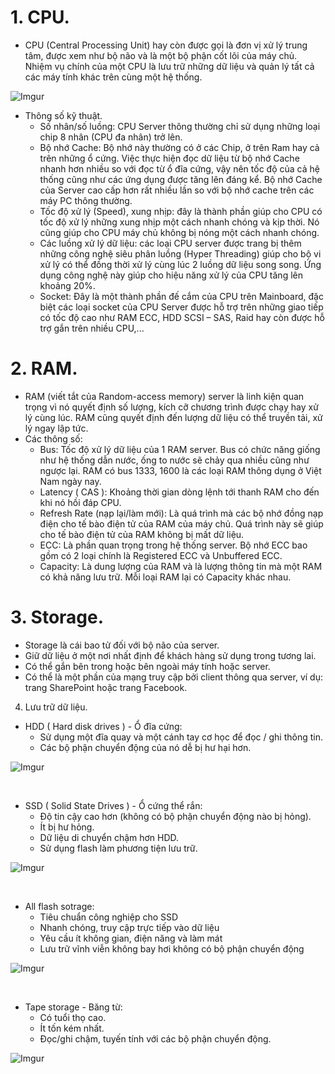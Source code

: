 # 1. CPU.
- CPU (Central Processing Unit) hay còn được gọi là đơn vị xử lý trung tâm, được xem như bộ não và là một bộ phận cốt lõi của máy chủ. Nhiệm vụ chính của một CPU là lưu trữ những dữ liệu và quản lý tất cả các máy tính khác trên cùng một hệ thống.

![Imgur](https://i.imgur.com/eztWSeC.png)

+ Thông số kỹ thuật.
  - Số nhân/số luồng:  CPU Server thông thường chỉ sử dụng những loại chip 8 nhân (CPU đa nhân) trở lên.
  - Bộ nhớ Cache: Bộ nhớ này thường có ở các Chip, ở trên Ram hay cả trên những ổ cứng. Việc thực hiện đọc dữ liệu từ bộ nhớ Cache nhanh hơn nhiều so với đọc từ ổ đĩa cứng, vậy nên tốc độ của cả hệ thống cũng như các ứng dụng được tăng lên đáng kể. Bộ nhớ Cache của Server cao cấp hơn rất nhiều lần so với bộ nhớ cache trên các máy PC thông thường.
  - Tốc độ xử lý (Speed), xung nhịp: đây là thành phần giúp cho CPU có tốc độ xử lý những xung nhịp một cách nhanh chóng và kịp thời. Nó cũng giúp cho CPU máy chủ không bị nóng một cách nhanh chóng.
  - Các luồng xử lý dữ liệu: các loại CPU server được trang bị thêm những công nghệ siêu phân luồng (Hyper Threading) giúp cho bộ vi xử lý có thể đồng thời xử lý cùng lúc 2 luồng dữ liệu song song. Ứng dụng công nghệ này giúp cho hiệu năng xử lý của CPU tăng lên khoảng 20%.
  - Socket: Đây là một thành phần đế cắm của CPU trên Mainboard, đặc biệt các loại socket của CPU Server được hỗ trợ trên những giao tiếp có tốc độ cao như RAM ECC, HDD SCSI – SAS, Raid hay còn được hỗ trợ gắn trên nhiều CPU,...

# 2. RAM.
- RAM (viết tắt của Random-access memory) server là linh kiện quan trọng vì nó quyết định số lượng, kích cỡ chương trình được chạy hay xử lý cùng lúc. RAM cũng quyết định đến lượng dữ liệu có thể truyền tải, xử lý ngay lập tức.
- Các thông số:
	+ Bus: Tốc độ xử lý dữ liệu của 1 RAM server. Bus có chức năng giống như hệ thống dẫn nước, ống to nước sẽ chảy qua nhiều cũng như ngược lại. RAM có bus 1333, 1600 là các loại RAM thông dụng ở Việt Nam ngày nay.
	+ Latency ( CAS ): Khoảng thời gian dòng lệnh tới thanh RAM cho đến khi nó hồi đáp CPU.
	+ Refresh Rate (nạp lại/làm mới): Là quá trình mà các bộ nhớ đồng nạp điện cho tế bào điện tử của RAM của máy chủ. Quá trình này sẽ giúp cho tế bào điện tử của RAM không bị mất dữ liệu.
	+ ECC: Là phần quan trọng trong hệ thống server. Bộ nhớ ECC bao gồm có 2 loại chính là Registered ECC và Unbuffered ECC.
  + Capacity: Là dung lượng của RAM và là lượng thông tin mà một RAM có khả năng lưu trữ. Mỗi loại RAM lại có Capacity khác nhau.

# 3. Storage.
- Storage là cái bao tử đối với bộ não của server.
- Giữ dữ liệu ở một nơi nhất định để khách hàng sử dụng trong tương lai.
- Có thể gắn bên trong hoặc bên ngoài máy tính hoặc server.
- Có thể là một phần của mạng truy cập bởi client thông qua server, ví dụ: trang SharePoint hoặc trang Facebook.

4. Lưu trữ dữ liệu.
+ HDD ( Hard disk drives ) - Ổ đĩa cứng:
   - Sử dụng một đĩa quay và một cánh tay cơ học để đọc / ghi thông tin.
   - Các bộ phận chuyển động của nó dễ bị hư hại hơn.

![Imgur](https://i.imgur.com/p3gKeok.png)   <br/>

<br/>

+ SSD ( Solid State Drives ) - Ổ cứng thể rắn:
   - Độ tin cậy cao hơn (không có bộ phận chuyển động nào bị hỏng).
   - Ít bị hư hỏng.
   - Dữ liệu di chuyển chậm hơn HDD.
   - Sử dụng flash làm phương tiện lưu trữ.

![Imgur](https://i.imgur.com/Zn74Sen.png)   <br/>

<br/>

+ All flash sotrage:
   - Tiêu chuẩn công nghiệp cho SSD
   - Nhanh chóng, truy cập trực tiếp vào dữ liệu
   - Yêu cầu ít không gian, điện năng và làm mát
   - Lưu trữ vĩnh viễn không bay hơi không có bộ phận chuyển động

![Imgur](https://i.imgur.com/xZcnGWN.png)   <br/>

<br/>

+ Tape storage - Băng từ:
   - Có tuổi thọ cao.
   - Ít tốn kém nhất.
   - Đọc/ghi chậm, tuyến tính với các bộ phận chuyển động.

![Imgur](https://i.imgur.com/8ygqHks.png)

